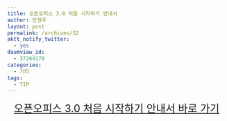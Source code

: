```yaml
---
title: 오픈오피스 3.0 처음 시작하기 안내서
author: 안형우
layout: post
permalink: /archives/32
aktt_notify_twitter:
  - yes
daumview_id:
  - 37264170
categories:
  - 기타
tags:
  - TIP
---
```

<div style="text-align: center;">
  <font size="5"><a target="_blank" href="http://openoffice.or.kr/blog/?p=623">오픈오피스 3.0 처음 시작하기 안내서 바로 가기</a></font>
</div>
